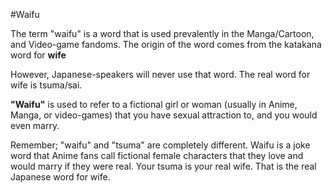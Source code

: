 #Waifu



The term "waifu" is a word that is used prevalently in the Manga/Cartoon, and Video-game fandoms. The origin of the word comes from the katakana word for **wife**



However, Japanese-speakers will never use that word. The real word for wife is tsuma/sai.



**"Waifu"** is used to refer to a fictional girl or woman (usually in Anime, Manga, or video-games) that you have sexual attraction to, and you would even marry.



Remember; "waifu" and "tsuma" are completely different. Waifu is a joke word that Anime fans call fictional female characters that they love and would marry if they were real. Your tsuma is your real wife. That is the real Japanese word for wife.